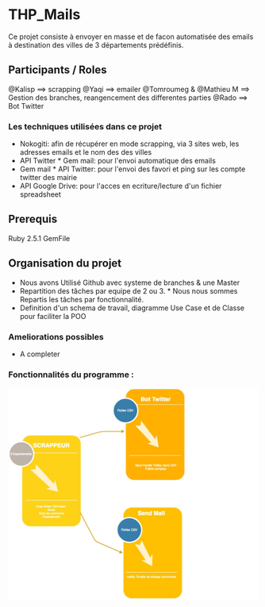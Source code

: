 # THP_Mails
Ce projet consiste à envoyer en masse et de facon automatisée des emails à destination des villes de 3 départements    prédéfinis.

## Participants / Roles

  @Kalisp ==> scrapping
  @Yaqi ==> emailer
  @Tomroumeg & @Mathieu M ==> Gestion des branches, reangencement des differentes parties
  @Rado ==> Bot Twitter

### Les techniques utilisées dans ce projet

* Nokogiti: afin de récupérer en mode scrapping, via 3 sites web, les adresses emails et le nom des des villes
* API Twitter	* Gem mail: pour l'envoi automatique des emails
* Gem mail	* API Twitter: pour l'envoi des favori et ping sur les compte twitter des mairie
* API Google Drive: pour l'acces en ecriture/lecture d'un fichier spreadsheet

## Prerequis

  Ruby 2.5.1
  GemFile
  
## Organisation du projet
  
* Nous avons Utilisé Github avec systeme de branches & une Master
* Repartition des tâches par equipe de 2 ou 3.	* Nous nous sommes Repartis les tâches par fonctionnalité.
* Definition d'un schema de travail, diagramme Use Case et de Classe pour faciliter la POO	

### Ameliorations possibles

* A completer

### Fonctionnalités du programme :
![alt text](https://github.com/ratsimisampy/TheHackingProject/blob/master/Semaine3/jeudi/SendMailProject/SendMailSoft.jpg)
